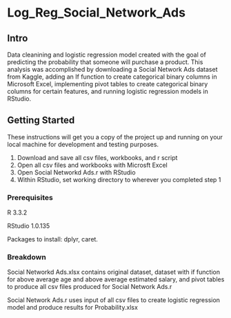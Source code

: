 # Log_Reg_Social_Network_Ads

## Intro
Data cleanining and logistic regression model created with the goal of predicting the probability that someone will purchase a product. This analysis was accomplished by downloading a Social Network Ads dataset from Kaggle, adding an If function to create categorical binary columns in Microsoft Excel, implementing pivot tables to create categorical binary columns for certain features, and running logistic regression models in RStudio.

## Getting Started
These instructions will get you a copy of the project up and running on your local machine for development and testing purposes.

1. Download and save all csv files, workbooks, and r script
2. Open all csv files and workbooks with Microsft Excel
3. Open Social Networkd Ads.r with RStudio
4. Within RStudio, set working directory to wherever you completed step 1

### Prerequisites
R 3.3.2

RStudio 1.0.135

Packages to install: dplyr, caret.

### Breakdown
Social Networkd Ads.xlsx contains original dataset, dataset with if function for above average age and above average estimated salary, and pivot tables to produce all csv files produced for Social Network Ads.r

Social Network Ads.r uses input of all csv files to create logistic regression model and produce results for Probability.xlsx
